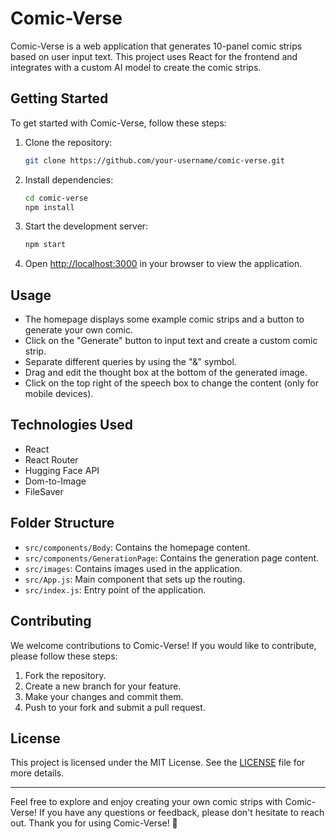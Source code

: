 # Comic-Verse

Comic-Verse is a web application that generates 10-panel comic strips based on user input text. This project uses React for the frontend and integrates with a custom AI model to create the comic strips.

## Getting Started

To get started with Comic-Verse, follow these steps:

1. Clone the repository:
   ```bash
   git clone https://github.com/your-username/comic-verse.git
   ```

2. Install dependencies:
   ```bash
   cd comic-verse
   npm install
   ```

3. Start the development server:
   ```bash
   npm start
   ```

4. Open [http://localhost:3000](http://localhost:3000) in your browser to view the application.

## Usage

- The homepage displays some example comic strips and a button to generate your own comic.
- Click on the "Generate" button to input text and create a custom comic strip.
- Separate different queries by using the "&" symbol.
- Drag and edit the thought box at the bottom of the generated image.
- Click on the top right of the speech box to change the content (only for mobile devices).

## Technologies Used

- React
- React Router
- Hugging Face API
- Dom-to-Image
- FileSaver

## Folder Structure

- `src/components/Body`: Contains the homepage content.
- `src/components/GenerationPage`: Contains the generation page content.
- `src/images`: Contains images used in the application.
- `src/App.js`: Main component that sets up the routing.
- `src/index.js`: Entry point of the application.

## Contributing

We welcome contributions to Comic-Verse! If you would like to contribute, please follow these steps:

1. Fork the repository.
2. Create a new branch for your feature.
3. Make your changes and commit them.
4. Push to your fork and submit a pull request.

## License

This project is licensed under the MIT License. See the [LICENSE](./LICENSE) file for more details.

---

Feel free to explore and enjoy creating your own comic strips with Comic-Verse! If you have any questions or feedback, please don't hesitate to reach out. Thank you for using Comic-Verse! 🚀
